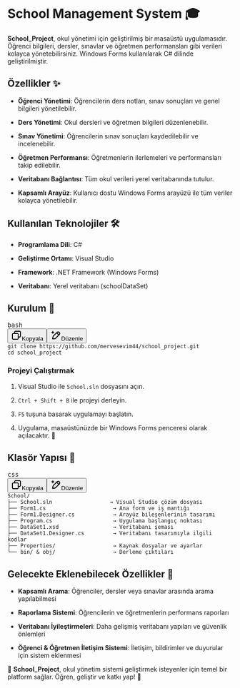 <h1 data-start="69" data-end="100" class="">School Management System 🎓</h1>
<p data-start="101" data-end="341" class=""><strong data-start="101" data-end="119">School_Project</strong>, okul yönetimi için geliştirilmiş bir masaüstü uygulamasıdır. Öğrenci bilgileri, dersler, sınavlar ve öğretmen performansları gibi verileri kolayca yönetebilirsiniz.
  Windows Forms kullanılarak C# dilinde geliştirilmiştir.</p>
  <h2 data-start="343" data-end="358" class="">Özellikler ✨</h2>
  <ul data-start="360" data-end="894">
<li data-start="360" data-end="462" class="">
<p data-start="362" data-end="462" class=""><strong data-start="362" data-end="382">Öğrenci Yönetimi</strong>: Öğrencilerin ders notları, sınav sonuçları ve genel bilgileri yönetilebilir.</p>
</li>
<li data-start="463" data-end="537" class="">
<p data-start="465" data-end="537" class=""><strong data-start="465" data-end="482">Ders Yönetimi</strong>: Okul dersleri ve öğretmen bilgileri düzenlenebilir.</p>
</li>
<li data-start="538" data-end="623" class="">
<p data-start="540" data-end="623" class=""><strong data-start="540" data-end="558">Sınav Yönetimi</strong>: Öğrencilerin sınav sonuçları kaydedilebilir ve incelenebilir.</p>
</li>
<li data-start="624" data-end="716" class="">
<p data-start="626" data-end="716" class=""><strong data-start="626" data-end="650">Öğretmen Performansı</strong>: Öğretmenlerin ilerlemeleri ve performansları takip edilebilir.</p>
</li>
<li data-start="717" data-end="794" class="">
<p data-start="719" data-end="794" class=""><strong data-start="719" data-end="744">Veritabanı Bağlantısı</strong>: Tüm okul verileri yerel veritabanında tutulur.</p>
</li>
<li data-start="795" data-end="894" class="">
<p data-start="797" data-end="894" class=""><strong data-start="797" data-end="816">Kapsamlı Arayüz</strong>: Kullanıcı dostu Windows Forms arayüzü ile tüm veriler kolayca yönetilebilir.</p>
</li>
</ul>
<h2 data-start="896" data-end="926" class="">Kullanılan Teknolojiler 🛠️</h2>
<ul data-start="928" data-end="1098">
<li data-start="928" data-end="956" class="">
<p data-start="930" data-end="956" class=""><strong data-start="930" data-end="950">Programlama Dili</strong>: C#</p>
</li>
<li data-start="957" data-end="997" class="">
<p data-start="959" data-end="997" class=""><strong data-start="959" data-end="980">Geliştirme Ortamı</strong>: Visual Studio</p>
</li>
<li data-start="998" data-end="1047" class="">
<p data-start="1000" data-end="1047" class=""><strong data-start="1000" data-end="1013">Framework</strong>: .NET Framework (Windows Forms)</p>
</li>
<li data-start="1048" data-end="1098" class="">
<p data-start="1050" data-end="1098" class=""><strong data-start="1050" data-end="1064">Veritabanı</strong>: Yerel veritabanı (schoolDataSet)</p>
</li>
</ul>
<h2 data-start="1100" data-end="1113" class="">Kurulum 🔧</h2>
<pre class="overflow-visible!" data-start="1140" data-end="1230"><div class="contain-inline-size rounded-md border-[0.5px] border-token-border-medium relative bg-token-sidebar-surface-primary"><div class="flex items-center text-token-text-secondary px-4 py-2 text-xs font-sans justify-between h-9 bg-token-sidebar-surface-primary dark:bg-token-main-surface-secondary select-none rounded-t-[5px]">bash</div><div class="sticky top-9"><div class="absolute end-0 bottom-0 flex h-9 items-center pe-2"><div class="bg-token-sidebar-surface-primary text-token-text-secondary dark:bg-token-main-surface-secondary flex items-center rounded-sm px-2 font-sans text-xs"><span class="" data-state="closed"><button class="flex gap-1 items-center select-none px-4 py-1" aria-label="Kopyala"><svg width="24" height="24" viewBox="0 0 24 24" fill="none" xmlns="http://www.w3.org/2000/svg" class="icon-xs"><path fill-rule="evenodd" clip-rule="evenodd" d="M7 5C7 3.34315 8.34315 2 10 2H19C20.6569 2 22 3.34315 22 5V14C22 15.6569 20.6569 17 19 17H17V19C17 20.6569 15.6569 22 14 22H5C3.34315 22 2 20.6569 2 19V10C2 8.34315 3.34315 7 5 7H7V5ZM9 7H14C15.6569 7 17 8.34315 17 10V15H19C19.5523 15 20 14.5523 20 14V5C20 4.44772 19.5523 4 19 4H10C9.44772 4 9 4.44772 9 5V7ZM5 9C4.44772 9 4 9.44772 4 10V19C4 19.5523 4.44772 20 5 20H14C14.5523 20 15 19.5523 15 19V10C15 9.44772 14.5523 9 14 9H5Z" fill="currentColor"></path></svg>Kopyala</button></span><span class="" data-state="closed"><button class="flex items-center gap-1 px-4 py-1 select-none"><svg width="24" height="24" viewBox="0 0 24 24" fill="none" xmlns="http://www.w3.org/2000/svg" class="icon-xs"><path d="M2.5 5.5C4.3 5.2 5.2 4 5.5 2.5C5.8 4 6.7 5.2 8.5 5.5C6.7 5.8 5.8 7 5.5 8.5C5.2 7 4.3 5.8 2.5 5.5Z" fill="currentColor" stroke="currentColor" stroke-linecap="round" stroke-linejoin="round"></path><path d="M5.66282 16.5231L5.18413 19.3952C5.12203 19.7678 5.09098 19.9541 5.14876 20.0888C5.19933 20.2067 5.29328 20.3007 5.41118 20.3512C5.54589 20.409 5.73218 20.378 6.10476 20.3159L8.97693 19.8372C9.72813 19.712 10.1037 19.6494 10.4542 19.521C10.7652 19.407 11.0608 19.2549 11.3343 19.068C11.6425 18.8575 11.9118 18.5882 12.4503 18.0497L20 10.5C21.3807 9.11929 21.3807 6.88071 20 5.5C18.6193 4.11929 16.3807 4.11929 15 5.5L7.45026 13.0497C6.91175 13.5882 6.6425 13.8575 6.43197 14.1657C6.24513 14.4392 6.09299 14.7348 5.97903 15.0458C5.85062 15.3963 5.78802 15.7719 5.66282 16.5231Z" stroke="currentColor" stroke-width="2" stroke-linecap="round" stroke-linejoin="round"></path><path d="M14.5 7L18.5 11" stroke="currentColor" stroke-width="2" stroke-linecap="round" stroke-linejoin="round"></path></svg>Düzenle</button></span></div></div></div><div class="overflow-y-auto p-4" dir="ltr"><code class="whitespace-pre! language-bash"><span><span>git </span><span><span class="hljs-built_in">clone</span></span><span> https://github.com/mervesevim44/school_project.git
</span><span><span class="hljs-built_in">cd</span></span><span> school_project
</span></span></code></div></div></pre>
<h3 data-start="1232" data-end="1255" class="">Projeyi Çalıştırmak</h3>
<ol data-start="1257" data-end="1478">
<li data-start="1257" data-end="1308" class="">
<p data-start="1260" data-end="1308" class="">Visual Studio ile <code data-start="1278" data-end="1290">School.sln</code> dosyasını açın.</p>
</li>
<li data-start="1309" data-end="1354" class="">
<p data-start="1312" data-end="1354" class=""><code data-start="1312" data-end="1330">Ctrl + Shift + B</code> ile projeyi derleyin.</p>
</li>
<li data-start="1355" data-end="1400" class="">
<p data-start="1358" data-end="1400" class=""><code data-start="1358" data-end="1362">F5</code> tuşuna basarak uygulamayı başlatın.</p>
</li>
<li data-start="1401" data-end="1478" class="">
<p data-start="1404" data-end="1478" class="">Uygulama, masaüstünüzde bir Windows Forms penceresi olarak açılacaktır. 📱</p>
</li>
</ol>

<h2 data-start="1480" data-end="1499" class="">Klasör Yapısı 📁</h2>
<pre class="overflow-visible!" data-start="1501" data-end="2004"><div class="contain-inline-size rounded-md border-[0.5px] border-token-border-medium relative bg-token-sidebar-surface-primary"><div class="flex items-center text-token-text-secondary px-4 py-2 text-xs font-sans justify-between h-9 bg-token-sidebar-surface-primary dark:bg-token-main-surface-secondary select-none rounded-t-[5px]">css</div><div class="sticky top-9"><div class="absolute end-0 bottom-0 flex h-9 items-center pe-2"><div class="bg-token-sidebar-surface-primary text-token-text-secondary dark:bg-token-main-surface-secondary flex items-center rounded-sm px-2 font-sans text-xs"><span class="" data-state="closed"><button class="flex gap-1 items-center select-none px-4 py-1" aria-label="Kopyala"><svg width="24" height="24" viewBox="0 0 24 24" fill="none" xmlns="http://www.w3.org/2000/svg" class="icon-xs"><path fill-rule="evenodd" clip-rule="evenodd" d="M7 5C7 3.34315 8.34315 2 10 2H19C20.6569 2 22 3.34315 22 5V14C22 15.6569 20.6569 17 19 17H17V19C17 20.6569 15.6569 22 14 22H5C3.34315 22 2 20.6569 2 19V10C2 8.34315 3.34315 7 5 7H7V5ZM9 7H14C15.6569 7 17 8.34315 17 10V15H19C19.5523 15 20 14.5523 20 14V5C20 4.44772 19.5523 4 19 4H10C9.44772 4 9 4.44772 9 5V7ZM5 9C4.44772 9 4 9.44772 4 10V19C4 19.5523 4.44772 20 5 20H14C14.5523 20 15 19.5523 15 19V10C15 9.44772 14.5523 9 14 9H5Z" fill="currentColor"></path></svg>Kopyala</button></span><span class="" data-state="closed"><button class="flex items-center gap-1 px-4 py-1 select-none"><svg width="24" height="24" viewBox="0 0 24 24" fill="none" xmlns="http://www.w3.org/2000/svg" class="icon-xs"><path d="M2.5 5.5C4.3 5.2 5.2 4 5.5 2.5C5.8 4 6.7 5.2 8.5 5.5C6.7 5.8 5.8 7 5.5 8.5C5.2 7 4.3 5.8 2.5 5.5Z" fill="currentColor" stroke="currentColor" stroke-linecap="round" stroke-linejoin="round"></path><path d="M5.66282 16.5231L5.18413 19.3952C5.12203 19.7678 5.09098 19.9541 5.14876 20.0888C5.19933 20.2067 5.29328 20.3007 5.41118 20.3512C5.54589 20.409 5.73218 20.378 6.10476 20.3159L8.97693 19.8372C9.72813 19.712 10.1037 19.6494 10.4542 19.521C10.7652 19.407 11.0608 19.2549 11.3343 19.068C11.6425 18.8575 11.9118 18.5882 12.4503 18.0497L20 10.5C21.3807 9.11929 21.3807 6.88071 20 5.5C18.6193 4.11929 16.3807 4.11929 15 5.5L7.45026 13.0497C6.91175 13.5882 6.6425 13.8575 6.43197 14.1657C6.24513 14.4392 6.09299 14.7348 5.97903 15.0458C5.85062 15.3963 5.78802 15.7719 5.66282 16.5231Z" stroke="currentColor" stroke-width="2" stroke-linecap="round" stroke-linejoin="round"></path><path d="M14.5 7L18.5 11" stroke="currentColor" stroke-width="2" stroke-linecap="round" stroke-linejoin="round"></path></svg>Düzenle</button></span></div></div></div><div class="overflow-y-auto p-4" dir="ltr"><code class="whitespace-pre!"><span><span>School/
├── School</span><span><span class="hljs-selector-class">.sln</span></span><span>                  → Visual Studio çözüm dosyası
├── Form1</span><span><span class="hljs-selector-class">.cs</span></span><span>                     → Ana </span><span><span class="hljs-selector-tag">form</span></span><span> ve </span><span><span class="hljs-selector-tag">i</span></span><span>ş mantığı
├── Form1</span><span><span class="hljs-selector-class">.Designer</span></span><span><span class="hljs-selector-class">.cs</span></span><span>            → Arayüz bileşenlerinin tasarımı
├── Program</span><span><span class="hljs-selector-class">.cs</span></span><span>                   → Uygulama başlangıç noktası
├── DataSet1</span><span><span class="hljs-selector-class">.xsd</span></span><span>                 → Veritabanı şeması
├── DataSet1</span><span><span class="hljs-selector-class">.Designer</span></span><span><span class="hljs-selector-class">.cs</span></span><span>         → Veritabanı tasarımıyla ilgili kodlar
├── Properties/                  → Kaynak dosyalar ve ayarlar
└── bin/ &amp; obj/                  → Derleme çıktıları
</span></span></code></div></div></pre>

<h2 data-start="2345" data-end="2385" class="">Gelecekte Eklenebilecek Özellikler 🌱</h2>
<ul data-start="2387" data-end="2743">
<li data-start="2387" data-end="2473" class="">
<p data-start="2389" data-end="2473" class=""><strong data-start="2389" data-end="2407">Kapsamlı Arama</strong>: Öğrenciler, dersler veya sınavlar arasında arama yapılabilmesi</p>
</li>
<li data-start="2474" data-end="2551" class="">
<p data-start="2476" data-end="2551" class=""><strong data-start="2476" data-end="2497">Raporlama Sistemi</strong>: Öğrencilerin ve öğretmenlerin performans raporları</p>
</li>
<li data-start="2552" data-end="2643" class="">
<p data-start="2554" data-end="2643" class=""><strong data-start="2554" data-end="2584">Veritabanı İyileştirmeleri</strong>: Daha gelişmiş veritabanı yapıları ve güvenlik önlemleri</p>
</li>
<li data-start="2644" data-end="2743" class="">
<p data-start="2646" data-end="2743" class=""><strong data-start="2646" data-end="2685">Öğrenci &amp; Öğretmen İletişim Sistemi</strong>: İletişim, bildirimler ve duyurular için sistem eklenmesi</p>
</li>
</ul>
<p data-start="2750" data-end="2881" class="">🎯 <strong data-start="2753" data-end="2771">School_Project</strong>, okul yönetim sistemi geliştirmek isteyenler için temel bir platform sağlar. Öğren, geliştir ve katkı yap! 🚀</p>







